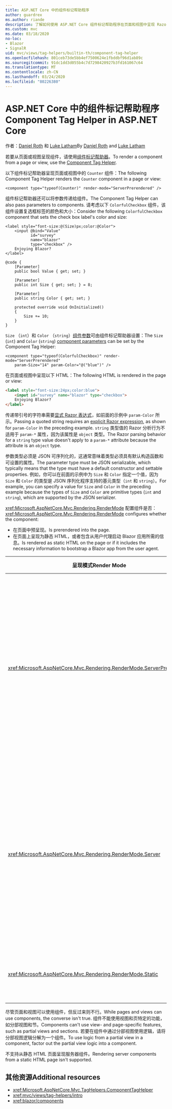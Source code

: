 ```yaml
---
title: ASP.NET Core 中的组件标记帮助程序
author: guardrex
ms.author: riande
description: 了解如何使用 ASP.NET Core 组件标记帮助程序在页面和视图中呈现 Razor 组件。
ms.custom: mvc
ms.date: 03/18/2020
no-loc:
- Blazor
- SignalR
uid: mvc/views/tag-helpers/builtin-th/component-tag-helper
ms.openlocfilehash: 801ceb73de5bb4ef7500624e1fbddbf96d1ab89c
ms.sourcegitcommit: 91dc1dd3d055b4c7d7298420927b3fd161067c64
ms.translationtype: MT
ms.contentlocale: zh-CN
ms.lasthandoff: 03/24/2020
ms.locfileid: "80226380"
---
```

# <a name="component-tag-helper-in-aspnet-core"></a><span data-ttu-id="d8f7b-103">ASP.NET Core 中的组件标记帮助程序</span><span class="sxs-lookup"><span data-stu-id="d8f7b-103">Component Tag Helper in ASP.NET Core</span></span>

<span data-ttu-id="d8f7b-104">作者：[Daniel Roth](https://github.com/danroth27) 和 [Luke Latham](https://github.com/guardrex)</span><span class="sxs-lookup"><span data-stu-id="d8f7b-104">By [Daniel Roth](https://github.com/danroth27) and [Luke Latham](https://github.com/guardrex)</span></span>

<span data-ttu-id="d8f7b-105">若要从页面或视图呈现组件，请使用[组件标记帮助器](xref:Microsoft.AspNetCore.Mvc.TagHelpers.ComponentTagHelper)。</span><span class="sxs-lookup"><span data-stu-id="d8f7b-105">To render a component from a page or view, use the [Component Tag Helper](xref:Microsoft.AspNetCore.Mvc.TagHelpers.ComponentTagHelper).</span></span>

<span data-ttu-id="d8f7b-106">以下组件标记帮助器呈现页面或视图中的 `Counter` 组件：</span><span class="sxs-lookup"><span data-stu-id="d8f7b-106">The following Component Tag Helper renders the `Counter` component in a page or view:</span></span>

```cshtml
<component type="typeof(Counter)" render-mode="ServerPrerendered" />
```

<span data-ttu-id="d8f7b-107">组件标记帮助器还可以将参数传递给组件。</span><span class="sxs-lookup"><span data-stu-id="d8f7b-107">The Component Tag Helper can also pass parameters to components.</span></span> <span data-ttu-id="d8f7b-108">请考虑以下 `ColorfulCheckbox` 组件，该组件设置复选框标签的颜色和大小：</span><span class="sxs-lookup"><span data-stu-id="d8f7b-108">Consider the following `ColorfulCheckbox` component that sets the check box label's color and size:</span></span>

```razor
<label style="font-size:@(Size)px;color:@Color">
    <input @bind="Value"
           id="survey" 
           name="blazor" 
           type="checkbox" />
    Enjoying Blazor?
</label>

@code {
    [Parameter]
    public bool Value { get; set; }

    [Parameter]
    public int Size { get; set; } = 8;

    [Parameter]
    public string Color { get; set; }

    protected override void OnInitialized()
    {
        Size += 10;
    }
}
```

<span data-ttu-id="d8f7b-109">`Size` （`int`）和 `Color` （`string`）[组件参数](xref:blazor/components#component-parameters)可由组件标记帮助器设置：</span><span class="sxs-lookup"><span data-stu-id="d8f7b-109">The `Size` (`int`) and `Color` (`string`) [component parameters](xref:blazor/components#component-parameters) can be set by the Component Tag Helper:</span></span>

```cshtml
<component type="typeof(ColorfulCheckbox)" render-mode="ServerPrerendered" 
    param-Size="14" param-Color="@("blue")" />
```

<span data-ttu-id="d8f7b-110">在页面或视图中呈现以下 HTML：</span><span class="sxs-lookup"><span data-stu-id="d8f7b-110">The following HTML is rendered in the page or view:</span></span>

```html
<label style="font-size:24px;color:blue">
    <input id="survey" name="blazor" type="checkbox">
    Enjoying Blazor?
</label>
```

<span data-ttu-id="d8f7b-111">传递带引号的字符串需要[显式 Razor 表达式](xref:mvc/views/razor#explicit-razor-expressions)，如前面的示例中 `param-Color` 所示。</span><span class="sxs-lookup"><span data-stu-id="d8f7b-111">Passing a quoted string requires an [explicit Razor expression](xref:mvc/views/razor#explicit-razor-expressions), as shown for `param-Color` in the preceding example.</span></span> <span data-ttu-id="d8f7b-112">`string` 类型值的 Razor 分析行为不适用于 `param-*` 属性，因为该属性是 `object` 类型。</span><span class="sxs-lookup"><span data-stu-id="d8f7b-112">The Razor parsing behavior for a `string` type value doesn't apply to a `param-*` attribute because the attribute is an `object` type.</span></span>

<span data-ttu-id="d8f7b-113">参数类型必须是 JSON 可序列化的，这通常意味着类型必须具有默认构造函数和可设置的属性。</span><span class="sxs-lookup"><span data-stu-id="d8f7b-113">The parameter type must be JSON serializable, which typically means that the type must have a default constructor and settable properties.</span></span> <span data-ttu-id="d8f7b-114">例如，你可以在前面的示例中为 `Size` 和 `Color` 指定一个值，因为 `Size` 和 `Color` 的类型是 JSON 序列化程序支持的基元类型（`int` 和 `string`）。</span><span class="sxs-lookup"><span data-stu-id="d8f7b-114">For example, you can specify a value for `Size` and `Color` in the preceding example because the types of `Size` and `Color` are primitive types (`int` and `string`), which are supported by the JSON serializer.</span></span>

<span data-ttu-id="d8f7b-115"><xref:Microsoft.AspNetCore.Mvc.Rendering.RenderMode> 配置组件是否：</span><span class="sxs-lookup"><span data-stu-id="d8f7b-115"><xref:Microsoft.AspNetCore.Mvc.Rendering.RenderMode> configures whether the component:</span></span>

* <span data-ttu-id="d8f7b-116">在页面中预呈现。</span><span class="sxs-lookup"><span data-stu-id="d8f7b-116">Is prerendered into the page.</span></span>
* <span data-ttu-id="d8f7b-117">在页面上呈现为静态 HTML，或者包含从用户代理启动 Blazor 应用所需的信息。</span><span class="sxs-lookup"><span data-stu-id="d8f7b-117">Is rendered as static HTML on the page or if it includes the necessary information to bootstrap a Blazor app from the user agent.</span></span>

| <span data-ttu-id="d8f7b-118">呈现模式</span><span class="sxs-lookup"><span data-stu-id="d8f7b-118">Render Mode</span></span> | <span data-ttu-id="d8f7b-119">说明</span><span class="sxs-lookup"><span data-stu-id="d8f7b-119">Description</span></span> |
| ----------- | ----------- |
| <xref:Microsoft.AspNetCore.Mvc.Rendering.RenderMode.ServerPrerendered> | <span data-ttu-id="d8f7b-120">将组件呈现为静态 HTML，并包含 Blazor 服务器应用的标记。</span><span class="sxs-lookup"><span data-stu-id="d8f7b-120">Renders the component into static HTML and includes a marker for a Blazor Server app.</span></span> <span data-ttu-id="d8f7b-121">用户代理启动时，此标记用于启动 Blazor 应用。</span><span class="sxs-lookup"><span data-stu-id="d8f7b-121">When the user-agent starts, this marker is used to bootstrap a Blazor app.</span></span> |
| <xref:Microsoft.AspNetCore.Mvc.Rendering.RenderMode.Server> | <span data-ttu-id="d8f7b-122">呈现 Blazor 服务器应用的标记。</span><span class="sxs-lookup"><span data-stu-id="d8f7b-122">Renders a marker for a Blazor Server app.</span></span> <span data-ttu-id="d8f7b-123">不包括组件的输出。</span><span class="sxs-lookup"><span data-stu-id="d8f7b-123">Output from the component isn't included.</span></span> <span data-ttu-id="d8f7b-124">用户代理启动时，此标记用于启动 Blazor 应用。</span><span class="sxs-lookup"><span data-stu-id="d8f7b-124">When the user-agent starts, this marker is used to bootstrap a Blazor app.</span></span> |
| <xref:Microsoft.AspNetCore.Mvc.Rendering.RenderMode.Static> | <span data-ttu-id="d8f7b-125">将组件呈现为静态 HTML。</span><span class="sxs-lookup"><span data-stu-id="d8f7b-125">Renders the component into static HTML.</span></span> |

<span data-ttu-id="d8f7b-126">尽管页面和视图可以使用组件，但反过来则不行。</span><span class="sxs-lookup"><span data-stu-id="d8f7b-126">While pages and views can use components, the converse isn't true.</span></span> <span data-ttu-id="d8f7b-127">组件不能使用视图和页特定的功能，如分部视图和节。</span><span class="sxs-lookup"><span data-stu-id="d8f7b-127">Components can't use view- and page-specific features, such as partial views and sections.</span></span> <span data-ttu-id="d8f7b-128">若要在组件中通过分部视图使用逻辑，请将分部视图逻辑分解为一个组件。</span><span class="sxs-lookup"><span data-stu-id="d8f7b-128">To use logic from a partial view in a component, factor out the partial view logic into a component.</span></span>

<span data-ttu-id="d8f7b-129">不支持从静态 HTML 页面呈现服务器组件。</span><span class="sxs-lookup"><span data-stu-id="d8f7b-129">Rendering server components from a static HTML page isn't supported.</span></span>

## <a name="additional-resources"></a><span data-ttu-id="d8f7b-130">其他资源</span><span class="sxs-lookup"><span data-stu-id="d8f7b-130">Additional resources</span></span>

* <xref:Microsoft.AspNetCore.Mvc.TagHelpers.ComponentTagHelper>
* <xref:mvc/views/tag-helpers/intro>
* <xref:blazor/components>
